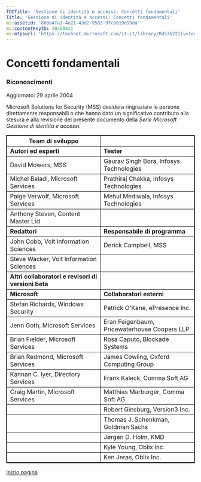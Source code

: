 ```yaml
---
TOCTitle: 'Gestione di identità e accessi: Concetti fondamentali'
Title: 'Gestione di identità e accessi: Concetti fondamentali'
ms:assetid: '660a4fa3-4e21-43d2-9583-9fcb019d99da'
ms:contentKeyID: 20200821
ms:mtpsurl: 'https://technet.microsoft.com/it-it/library/Dd536221(v=TechNet.10)'
---
```


Concetti fondamentali
=====================

### Riconoscimenti

Aggiornato: 29 aprile 2004

Microsoft Solutions for Security (MSS) desidera ringraziare le persone direttamente responsabili o che hanno dato un significativo contributo alla stesura e alla revisione del presente documento della *Serie Microsoft Gestione di identità e accessi*.

 
<table style="border:1px solid black;">
<colgroup>
<col width="50%" />
<col width="50%" />
</colgroup>
<thead>
<tr class="header">
<th style="border:1px solid black;" >Team di sviluppo</th>
<th style="border:1px solid black;" > </th>
</tr>
</thead>
<tbody>
<tr class="odd">
<td style="border:1px solid black;"><strong>Autori ed esperti</strong></td>
<td style="border:1px solid black;"><strong>Tester</strong></td>
</tr>
<tr class="even">
<td style="border:1px solid black;">David Mowers, MSS</td>
<td style="border:1px solid black;">Gaurav Singh Bora, Infosys Technologies</td>
</tr>
<tr class="odd">
<td style="border:1px solid black;">Michel Baladi, Microsoft Services</td>
<td style="border:1px solid black;">Prathiraj Chakka, Infosys Technologies</td>
</tr>
<tr class="even">
<td style="border:1px solid black;">Paige Verwolf, Microsoft Services</td>
<td style="border:1px solid black;">Mehul Mediwala, Infosys Technologies</td>
</tr>
<tr class="odd">
<td style="border:1px solid black;">Anthony Steven, Content Master Ltd</td>
<td style="border:1px solid black;"> </td>
</tr>
<tr class="even">
<td style="border:1px solid black;"><strong>Redattori</strong></td>
<td style="border:1px solid black;"><strong>Responsabile di programma</strong></td>
</tr>
<tr class="odd">
<td style="border:1px solid black;">John Cobb, Volt Information Sciences</td>
<td style="border:1px solid black;">Derick Campbell, MSS</td>
</tr>
<tr class="even">
<td style="border:1px solid black;">Steve Wacker, Volt Information Sciences</td>
<td style="border:1px solid black;"> </td>
</tr>
<tr class="odd">
<td style="border:1px solid black;"><strong>Altri collaboratori e revisori di versioni beta</strong></td>
<td style="border:1px solid black;"> </td>
</tr>
<tr class="even">
<td style="border:1px solid black;"><strong>Microsoft</strong></td>
<td style="border:1px solid black;"><strong>Collaboratori esterni</strong></td>
</tr>
<tr class="odd">
<td style="border:1px solid black;">Stefan Richards, Windows Security</td>
<td style="border:1px solid black;">Patrick O'Kane, ePresence Inc.</td>
</tr>
<tr class="even">
<td style="border:1px solid black;">Jenn Goth, Microsoft Services</td>
<td style="border:1px solid black;">Eran Feigenbaum, Pricewaterhouse Coopers LLP</td>
</tr>
<tr class="odd">
<td style="border:1px solid black;">Brian Fielder, Microsoft Services</td>
<td style="border:1px solid black;">Rosa Caputo, Blockade Systems</td>
</tr>
<tr class="even">
<td style="border:1px solid black;">Brian Redmond, Microsoft Services</td>
<td style="border:1px solid black;">James Cowling, Oxford Computing Group</td>
</tr>
<tr class="odd">
<td style="border:1px solid black;">Kannan C. Iyer, Directory Services</td>
<td style="border:1px solid black;">Frank Kaleck, Comma Soft AG</td>
</tr>
<tr class="even">
<td style="border:1px solid black;">Craig Martin, Microsoft Services</td>
<td style="border:1px solid black;">Matthias Marburger, Comma Soft AG</td>
</tr>
<tr class="odd">
<td style="border:1px solid black;"> </td>
<td style="border:1px solid black;">Robert Ginsburg, Version3 Inc.</td>
</tr>
<tr class="even">
<td style="border:1px solid black;"> </td>
<td style="border:1px solid black;">Thomas J. Schenkman, Goldman Sachs</td>
</tr>
<tr class="odd">
<td style="border:1px solid black;"> </td>
<td style="border:1px solid black;">Jørgen D. Holm, KMD</td>
</tr>
<tr class="even">
<td style="border:1px solid black;"> </td>
<td style="border:1px solid black;">Kyle Young, Oblix Inc.</td>
</tr>
<tr class="odd">
<td style="border:1px solid black;"> </td>
<td style="border:1px solid black;">Ken Jeras, Oblix Inc.</td>
</tr>
</tbody>
</table>
  
[](#mainsection)[Inizio pagina](#mainsection)
